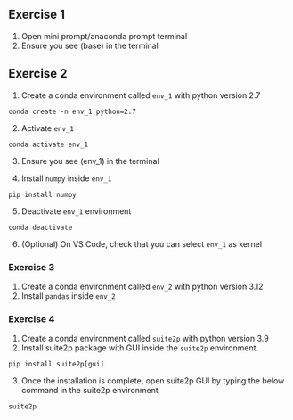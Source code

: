 ## Exercise 1

1. Open mini prompt/anaconda prompt terminal
2. Ensure you see (base) in the terminal

## Exercise 2

1. Create a conda environment called `env_1` with python version 2.7

```shell
conda create -n env_1 python=2.7
```

2. Activate `env_1` 

```shell
conda activate env_1
```

3. Ensure you see (env_1) in the terminal

4. Install `numpy` inside `env_1`

```shell
pip install numpy
```

5. Deactivate `env_1` environment

```shell
conda deactivate
```

6. (Optional) On VS Code, check that you can select `env_1` as kernel

### Exercise 3

1. Create a conda environment called `env_2` with python version 3.12
2. Install `pandas` inside `env_2`

### Exercise 4

1. Create a conda environment called `suite2p` with python version 3.9
2. Install suite2p package with GUI inside the `suite2p` environment.

```shell
pip install suite2p[gui]
```
3. Once the installation is complete, open suite2p GUI by typing the below command in the suite2p environment

```shell
suite2p
```


